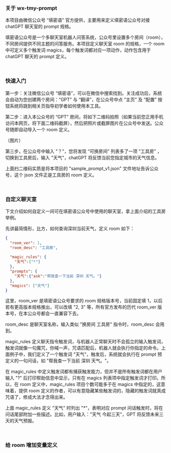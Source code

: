 ### 关于 wx-tmy-prompt

本项目由微信公众号 “填密语” 官方提供，主要用来定义填密语公众号对接 chatGPT 聊天室的 prompt 规格。

填密语公众号是一个多聊天室机器人问答系统，公众号里设置多个房间（room），不同房间提供不同主题的问答服务。本项目定义聊天室 room 的规格，一个 room 中可定义多个触发词 magics，每个触发词都对应一项动作，动作包含用于 chatGPT 聊天的 prompt 定义。

&nbsp;

### 快速入门

第一步：关注微信公众号 “填密语”，可以在微信中搜索找到。关注成功后，系统会自动为您创建两个房间：“GPT” 与 “翻译”，在公众号中点 “主页” 及 “配置” 按钮系统将跳到相关页指导初学者如何使用本工具。

第二步：进入本公众号的 “GPT” 房间，将如下二维码拍照（如果当前您正用手机访问本网页，将下面二维码截屏），然后把照片或截屏图片在公众号中发送。公众号随即自动导入一个 room 定义。

（图片）

第三步，在公众号中输入 "？"，您将发现 “可换房间” 列表多了一项 “工具房” ，切换到工具房后，输入 "天气"，chatGPT 将反馈当前您指定城市的天气信息。

上面扫二维码实质是将本项目的 "sample_prompt_v1.json" 文件地址告诉公众号，这个 json 文件正是工具房的 room 定义。

&nbsp;

### 自定义聊天室

下文介绍如何自定义一间可在填密语公众号中使用的聊天室，拿上面介绍的工具房举例。

先讲最简情形，比方，如何查询深圳当前天气，定义 room 如下：

``` json
{
  "room_ver": 1,
  "room_desc": "工具房",
  
  "magic_rules": {
    "天气":["*"]
  },
  "prompts": {
    "天气":{"ask":"帮我查一下当前 深圳 天气。"}
  },
  "magics": ["天气"]
}
```

这里，room_ver 是填密语公众号要求的 room 规格版本号，当前固定填 1，以后若有更高版本规格推出，可以改填 "2, 3" 等，所有官方发布的历代 room_ver 版本号，在本公众号都会一直兼容下去。

room_desc 是聊天室名称，输入类似 "换房间 工具房" 指令时，room_desc 会用到。

magic_rules 定义聊天指令触发词，与机器人正常聊天时不会孤立的输入触发词，触发词就像一句魔咒，你喊一声，咒语匹配后，机器人就会执行你指定的命令。上面例子中，我们定义了一个触发词 "天气"，触发后，系统就会执行在 prompt 预定义的一句问话，如 "帮我查一下当前 深圳 天气。"。

在 magic_rules 中定义触发词都有捕获触发能力，但并不是所有触发词都在用户输入 "?" 后打印帮助信息中显示，只有在 magics 列表项中指定触发词才打印。所以，在 room 定义中，magic_rules 项目个数可能多于在 magics 中指定的，这意味着，提供 room 定义的作者，可以有意隐藏某些触发词的，隐藏的触发词就真成咒语了，修成大法才念得出来。

上面 magic_rules 定义 "天气" 时列出 "*"，表明对应 prompt 问话触发时，将在问话尾部附加一些描述。比如，用户输入："天气  今起三天"，GPT 将反馈未来三天的天气预报。

&nbsp;

### 给 room 增加变量定义

&nbsp;
